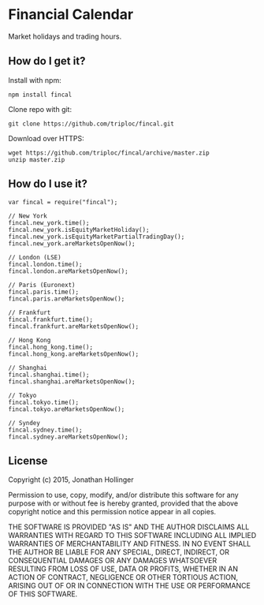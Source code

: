# Financial Calendar

Market holidays and trading hours.

## How do I get it?

Install with npm:

    npm install fincal

Clone repo with git:

    git clone https://github.com/triploc/fincal.git

Download over HTTPS:

    wget https://github.com/triploc/fincal/archive/master.zip
    unzip master.zip

## How do I use it?

    var fincal = require("fincal");
    
    // New York
    fincal.new_york.time();
    fincal.new_york.isEquityMarketHoliday();
    fincal.new_york.isEquityMarketPartialTradingDay();
    fincal.new_york.areMarketsOpenNow();
    
    // London (LSE)
    fincal.london.time();
    fincal.london.areMarketsOpenNow();
    
    // Paris (Euronext)
    fincal.paris.time();
    fincal.paris.areMarketsOpenNow();
    
    // Frankfurt
    fincal.frankfurt.time();
    fincal.frankfurt.areMarketsOpenNow();
    
    // Hong Kong
    fincal.hong_kong.time();
    fincal.hong_kong.areMarketsOpenNow();
    
    // Shanghai
    fincal.shanghai.time();
    fincal.shanghai.areMarketsOpenNow();
    
    // Tokyo
    fincal.tokyo.time();
    fincal.tokyo.areMarketsOpenNow();
    
    // Syndey
    fincal.sydney.time();
    fincal.sydney.areMarketsOpenNow();

## License

Copyright (c) 2015, Jonathan Hollinger

Permission to use, copy, modify, and/or distribute this software for any purpose with or without fee is hereby granted, provided that the above copyright notice and this permission notice appear in all copies.

THE SOFTWARE IS PROVIDED "AS IS" AND THE AUTHOR DISCLAIMS ALL WARRANTIES WITH REGARD TO THIS SOFTWARE INCLUDING ALL IMPLIED WARRANTIES OF MERCHANTABILITY AND FITNESS. IN NO EVENT SHALL THE AUTHOR BE LIABLE FOR ANY SPECIAL, DIRECT, INDIRECT, OR CONSEQUENTIAL DAMAGES OR ANY DAMAGES WHATSOEVER RESULTING FROM LOSS OF USE, DATA OR PROFITS, WHETHER IN AN ACTION OF CONTRACT, NEGLIGENCE OR OTHER TORTIOUS ACTION, ARISING OUT OF OR IN CONNECTION WITH THE USE OR PERFORMANCE OF THIS SOFTWARE.
